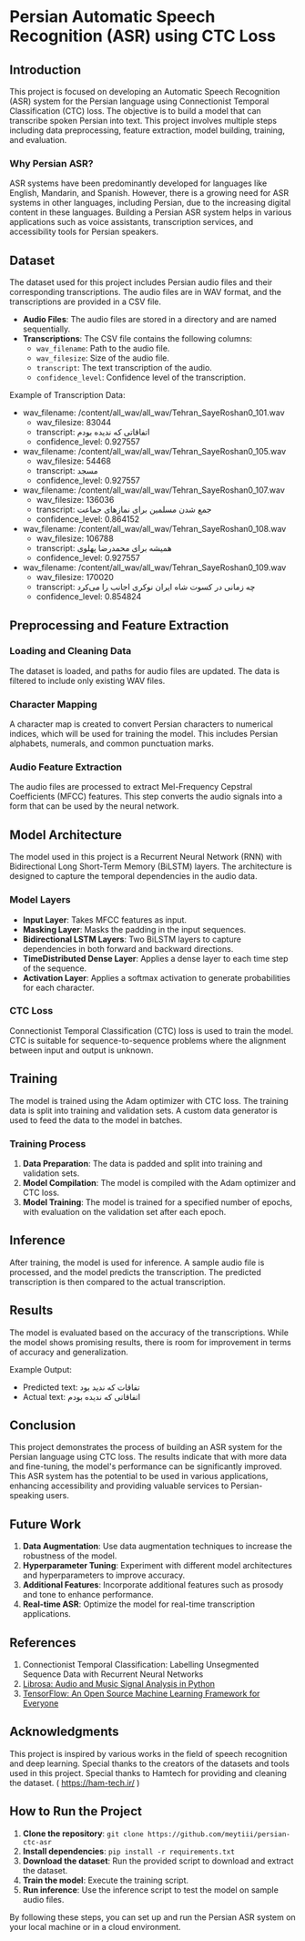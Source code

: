﻿
# Persian Automatic Speech Recognition (ASR) using CTC Loss

## Introduction

This project is focused on developing an Automatic Speech Recognition (ASR) system for the Persian language using Connectionist Temporal Classification (CTC) loss. The objective is to build a model that can transcribe spoken Persian into text. This project involves multiple steps including data preprocessing, feature extraction, model building, training, and evaluation.

### Why Persian ASR?

ASR systems have been predominantly developed for languages like English, Mandarin, and Spanish. However, there is a growing need for ASR systems in other languages, including Persian, due to the increasing digital content in these languages. Building a Persian ASR system helps in various applications such as voice assistants, transcription services, and accessibility tools for Persian speakers.

## Dataset

The dataset used for this project includes Persian audio files and their corresponding transcriptions. The audio files are in WAV format, and the transcriptions are provided in a CSV file.

-   **Audio Files**: The audio files are stored in a directory and are named sequentially.
-   **Transcriptions**: The CSV file contains the following columns:
    -   `wav_filename`: Path to the audio file.
    -   `wav_filesize`: Size of the audio file.
    -   `transcript`: The text transcription of the audio.
    -   `confidence_level`: Confidence level of the transcription.

Example of Transcription Data:

-   wav_filename: /content/all_wav/all_wav/Tehran_SayeRoshan0_101.wav
    -   wav_filesize: 83044
    -   transcript: اتفاقاتی که ندیده بودم
    -   confidence_level: 0.927557
-   wav_filename: /content/all_wav/all_wav/Tehran_SayeRoshan0_105.wav
    -   wav_filesize: 54468
    -   transcript: مسجد
    -   confidence_level: 0.927557
-   wav_filename: /content/all_wav/all_wav/Tehran_SayeRoshan0_107.wav
    -   wav_filesize: 136036
    -   transcript: جمع شدن مسلمین برای نمازهای جماعت
    -   confidence_level: 0.864152
-   wav_filename: /content/all_wav/all_wav/Tehran_SayeRoshan0_108.wav
    -   wav_filesize: 106788
    -   transcript: همیشه برای محمدرضا پهلوی
    -   confidence_level: 0.927557
-   wav_filename: /content/all_wav/all_wav/Tehran_SayeRoshan0_109.wav
    -   wav_filesize: 170020
    -   transcript: چه زمانی در کسوت شاه ایران نوکری اجانب را می‌کرد
    -   confidence_level: 0.854824

## Preprocessing and Feature Extraction

### Loading and Cleaning Data

The dataset is loaded, and paths for audio files are updated. The data is filtered to include only existing WAV files.

### Character Mapping

A character map is created to convert Persian characters to numerical indices, which will be used for training the model. This includes Persian alphabets, numerals, and common punctuation marks.

### Audio Feature Extraction

The audio files are processed to extract Mel-Frequency Cepstral Coefficients (MFCC) features. This step converts the audio signals into a form that can be used by the neural network.

## Model Architecture

The model used in this project is a Recurrent Neural Network (RNN) with Bidirectional Long Short-Term Memory (BiLSTM) layers. The architecture is designed to capture the temporal dependencies in the audio data.

### Model Layers

-   **Input Layer**: Takes MFCC features as input.
-   **Masking Layer**: Masks the padding in the input sequences.
-   **Bidirectional LSTM Layers**: Two BiLSTM layers to capture dependencies in both forward and backward directions.
-   **TimeDistributed Dense Layer**: Applies a dense layer to each time step of the sequence.
-   **Activation Layer**: Applies a softmax activation to generate probabilities for each character.

### CTC Loss

Connectionist Temporal Classification (CTC) loss is used to train the model. CTC is suitable for sequence-to-sequence problems where the alignment between input and output is unknown.

## Training

The model is trained using the Adam optimizer with CTC loss. The training data is split into training and validation sets. A custom data generator is used to feed the data to the model in batches.

### Training Process

1.  **Data Preparation**: The data is padded and split into training and validation sets.
2.  **Model Compilation**: The model is compiled with the Adam optimizer and CTC loss.
3.  **Model Training**: The model is trained for a specified number of epochs, with evaluation on the validation set after each epoch.

## Inference

After training, the model is used for inference. A sample audio file is processed, and the model predicts the transcription. The predicted transcription is then compared to the actual transcription.

## Results

The model is evaluated based on the accuracy of the transcriptions. While the model shows promising results, there is room for improvement in terms of accuracy and generalization.

Example Output:

-   Predicted text: تفاقات که ندید بود
-   Actual text: اتفاقاتی که ندیده بودم

## Conclusion

This project demonstrates the process of building an ASR system for the Persian language using CTC loss. The results indicate that with more data and fine-tuning, the model's performance can be significantly improved. This ASR system has the potential to be used in various applications, enhancing accessibility and providing valuable services to Persian-speaking users.

## Future Work

1.  **Data Augmentation**: Use data augmentation techniques to increase the robustness of the model.
2.  **Hyperparameter Tuning**: Experiment with different model architectures and hyperparameters to improve accuracy.
3.  **Additional Features**: Incorporate additional features such as prosody and tone to enhance performance.
4.  **Real-time ASR**: Optimize the model for real-time transcription applications.

## References

1.  Connectionist Temporal Classification: Labelling Unsegmented Sequence Data with Recurrent Neural Networks
2.  [Librosa: Audio and Music Signal Analysis in Python](https://librosa.org/)
3.  [TensorFlow: An Open Source Machine Learning Framework for Everyone](https://www.tensorflow.org/)

## Acknowledgments

This project is inspired by various works in the field of speech recognition and deep learning. Special thanks to the creators of the datasets and tools used in this project. Special thanks to Hamtech for providing and cleaning the dataset. ( https://ham-tech.ir/ )

## How to Run the Project

1.  **Clone the repository**: `git clone https://github.com/meytiii/persian-ctc-asr`
2.  **Install dependencies**: `pip install -r requirements.txt`
3.  **Download the dataset**: Run the provided script to download and extract the dataset.
4.  **Train the model**: Execute the training script.
5.  **Run inference**: Use the inference script to test the model on sample audio files.

By following these steps, you can set up and run the Persian ASR system on your local machine or in a cloud environment.
